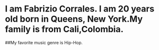# I am Fabrizio Corrales. I am 20 years old born in Queens, New York.My family is from Cali,Colombia.
##My favorite music genre is Hip-Hop.
